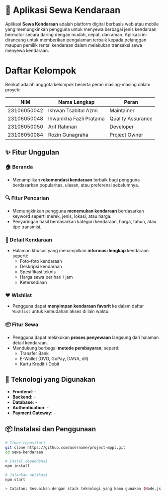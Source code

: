 # 🚗 Aplikasi Sewa Kendaraan 

Aplikasi **Sewa Kendaraan** adalah platform digital berbasis web atau mobile yang memungkinkan pengguna untuk menyewa berbagai jenis kendaraan bermotor secara daring dengan mudah, cepat, dan aman. Aplikasi ini dirancang untuk memberikan pengalaman terbaik kepada pelanggan maupun pemilik rental kendaraan dalam melakukan transaksi sewa menyewa kendaraan.

# Daftar Kelompok

Berikut adalah anggota kelompok beserta peran masing-masing dalam proyek:

| NIM         | Nama Lengkap              | Peran                |
|-------------|---------------------------|----------------------|
| 23106050042 | Ikhwan Tsabitul Azmi      | Maintainer           |
| 23106050048 | Ihwanikha Fazli Pratama   | Quality Assurance    |
| 23106050050 | Arif Rahman               | Developer            |
| 23106050084 | Rozin Gunagraha           | Project Owner        |

## ✨ Fitur Unggulan

### 🏠 Beranda
- Menampilkan **rekomendasi kendaraan** terbaik bagi pengguna berdasarkan popularitas, ulasan, atau preferensi sebelumnya.

### 🔍 Fitur Pencarian
- Memungkinkan pengguna **menemukan kendaraan** berdasarkan keyword seperti merek, jenis, lokasi, atau harga.
- Penyaringan hasil berdasarkan kategori kendaraan, harga, tahun, atau tipe transmisi.

### 📄 Detail Kendaraan
- Halaman khusus yang menampilkan **informasi lengkap** kendaraan seperti:
  - Foto-foto kendaraan
  - Deskripsi kendaraan
  - Spesifikasi teknis
  - Harga sewa per hari / jam
  - Ketersediaan

### ❤️ Wishlist
- Pengguna dapat **menyimpan kendaraan favorit** ke dalam daftar `Wishlist` untuk kemudahan akses di lain waktu.

### 📦 Fitur Sewa
- Pengguna dapat melakukan **proses penyewaan** langsung dari halaman detail kendaraan.
- Mendukung berbagai **metode pembayaran**, seperti:
  - Transfer Bank
  - E-Wallet (OVO, GoPay, DANA, dll)
  - Kartu Kredit / Debit

## 🔧 Teknologi yang Digunakan
- **Frontend**: -
- **Backend**: -
- **Database**: -
- **Authentication**: -
- **Payment Gateway**: -

## 📦 Instalasi dan Penggunaan
```bash
# Clone repositori
git clone https://github.com/username/project-mppl.git
cd sewa-kendaraan

# Instal dependensi
npm install

# Jalankan aplikasi
npm start

> Catatan: Sesuaikan dengan stack teknologi yang kamu gunakan (Node.js, React Native, dll)
